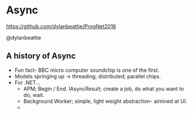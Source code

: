 # Async

https://github.com/dylanbeattie/ProgNet2016

@dylanbeattie

## A history of Async
- Fun fact- BBC micro computer soundchip is one of the first.
- Models springing up -> threading; distributed; parallel chips.
- For .NET...
    - APM; Begin / End. IAsyncResult; create a job, do what you want to do, wait.
    - Background Worker; simple, light weight abstraction- aimined at UI.
    - 